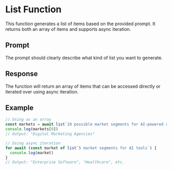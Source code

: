 # List Function

This function generates a list of items based on the provided prompt. It returns both an array of items and supports async iteration.

## Prompt

The prompt should clearly describe what kind of list you want to generate.

## Response

The function will return an array of items that can be accessed directly or iterated over using async iteration.

## Example

```typescript
// Using as an array
const markets = await list`10 possible market segments for AI-powered content generation`
console.log(markets[0])
// Output: "Digital Marketing Agencies"

// Using async iteration
for await (const market of list`5 market segments for AI tools`) {
  console.log(market)
}
// Output: "Enterprise Software", "Healthcare", etc.
```
